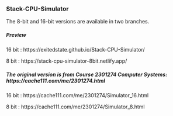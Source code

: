 <h3>Stack-CPU-Simulator</h3>
<p>The 8-bit and 16-bit versions are available in two branches.</p>
<h5>Preview</h5>
<p>16 bit : https://exitedstate.github.io/Stack-CPU-Simulator/</p>
<p>8 bit  : https://stack-cpu-simulator-8bit.netlify.app/</p>
<h5>The original version is from Course 2301274 Computer Systems: https://cache111.com/me/2301274.html</h5>
<p>16 bit : https://cache111.com/me/2301274/Simulator_16.html</p>
<p>8 bit  : https://cache111.com/me/2301274/Simulator_8.html</p>
